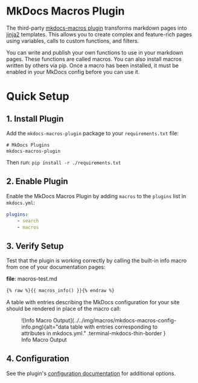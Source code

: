 # MkDocs Macros Plugin

The third-party [mkdocs-macros plugin] transforms markdown pages into [jinja2] templates.  This allows you to create complex and feature-rich pages using variables, calls to custom functions, and filters.  

You can write and publish your own functions to use in your markdown pages.  These functions are called macros.  You can also install macros written by others via pip.  Once a macro has been installed, it must be enabled in your MkDocs config before you can use it.

[mkdocs-macros plugin]: https://mkdocs-macros-plugin.readthedocs.io/en/latest/
[jinja2]: https://jinja.palletsprojects.com/en/3.1.x/intro/

# Quick Setup

## 1. Install Plugin
Add the `mkdocs-macros-plugin` package to your `requirements.txt` file:

```text
# MkDocs Plugins
mkdocs-macros-plugin
```

Then run:  `pip install -r ./requirements.txt`


## 2. Enable Plugin

Enable the MkDocs Macros Plugin by adding `macros` to the `plugins` list in `mkdocs.yml`:
```yaml
plugins:
    - search
    - macros
```


## 3. Verify Setup

Test that the plugin is working correctly by calling the built-in info macro from one of your documentation pages:  

**file**: macros-test.md  
```markdown
{% raw %}{{ macros_info() }}{% endraw %}
```  
A table with entries describing the MkDocs configuration for your site should be rendered in place of the macro call:

<section markdown>
<figure markdown>
![Info Macro Output](../../img/macros/mkdocs-macros-config-info.png){alt="data table with entries corresponding to attributes in mkdocs.yml." .terminal-mkdocs-thin-border }
<figcaption>Info Macro Output</figcaption>
</figure>
</section>


## 4. Configuration

See the plugin's [configuration documentation] for additional options.

[configuration documentation]: https://mkdocs-macros-plugin.readthedocs.io/en/latest/#configuration-of-the-plugin